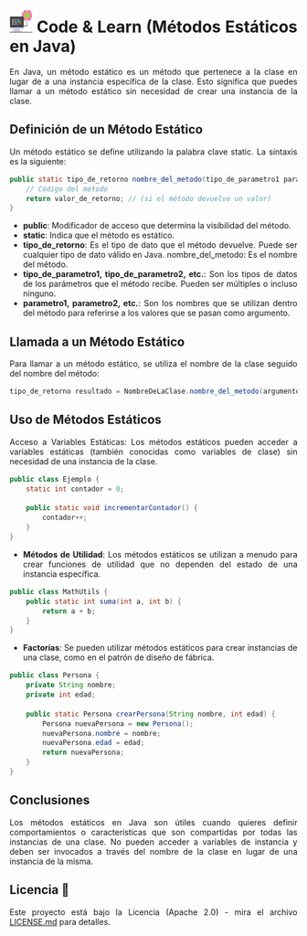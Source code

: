 <div align="justify">

# <img src=../../../../images/computer.png width="40"> Code & Learn (Métodos Estáticos en Java)

En Java, un método estático es un método que pertenece a la clase en lugar de a una instancia específica de la clase. Esto significa que puedes llamar a un método estático sin necesidad de crear una instancia de la clase.

## Definición de un Método Estático

Un método estático se define utilizando la palabra clave static. La sintaxis es la siguiente:

```java
public static tipo_de_retorno nombre_del_metodo(tipo_de_parametro1 parametro1, tipo_de_parametro2 parametro2, ...) {
    // Código del método
    return valor_de_retorno; // (si el método devuelve un valor)
}
```

- __public__: Modificador de acceso que determina la visibilidad del método.
- __static__: Indica que el método es estático.
- __tipo_de_retorno__: Es el tipo de dato que el método devuelve. Puede ser cualquier tipo de dato válido en Java.
nombre_del_metodo: Es el nombre del método.
- __tipo_de_parametro1, tipo_de_parametro2, etc.__: Son los tipos de datos de los parámetros que el método recibe. Pueden ser múltiples o incluso ninguno.
- __parametro1, parametro2, etc.__: Son los nombres que se utilizan dentro del método para referirse a los valores que se pasan como argumento.

## Llamada a un Método Estático

Para llamar a un método estático, se utiliza el nombre de la clase seguido del nombre del método:

```java
tipo_de_retorno resultado = NombreDeLaClase.nombre_del_metodo(argumento1, argumento2, ...);
```

## Uso de Métodos Estáticos

Acceso a Variables Estáticas: Los métodos estáticos pueden acceder a variables estáticas (también conocidas como variables de clase) sin necesidad de una instancia de la clase.

```java
public class Ejemplo {
    static int contador = 0;
    
    public static void incrementarContador() {
        contador++;
    }
}
```

- __Métodos de Utilidad__: Los métodos estáticos se utilizan a menudo para crear funciones de utilidad que no dependen del estado de una instancia específica.

```java
public class MathUtils {
    public static int suma(int a, int b) {
        return a + b;
    }
}
```

- __Factorías__: Se pueden utilizar métodos estáticos para crear instancias de una clase, como en el patrón de diseño de fábrica.

```java
public class Persona {
    private String nombre;
    private int edad;
    
    public static Persona crearPersona(String nombre, int edad) {
        Persona nuevaPersona = new Persona();
        nuevaPersona.nombre = nombre;
        nuevaPersona.edad = edad;
        return nuevaPersona;
    }
}
```

## Conclusiones

Los métodos estáticos en Java son útiles cuando quieres definir comportamientos o características que son compartidas por todas las instancias de una clase. No pueden acceder a variables de instancia y deben ser invocados a través del nombre de la clase en lugar de una instancia de la misma.

## Licencia 📄

Este proyecto está bajo la Licencia (Apache 2.0) - mira el archivo [LICENSE.md](../../../../LICENSE) para detalles.

</div>